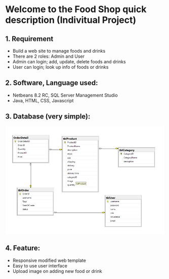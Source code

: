 # Welcome to the Food Shop quick description (Indivitual Project)
## 1. Requirement

- Build a web site to manage foods and drinks
- There are 2 roles: Admin and User
- Admin can login; add, update, delete foods and drinks
- User can login; look up info of foods or drinks

## 2. Software, Language used:

- Netbeans 8.2 RC, SQL Server Management Studio
- Java, HTML, CSS, Javascript

## 3. Database (very simple): 

![Database](preview/DB.png)

## 4. Feature:

- Responsive modified web template
- Easy to use user interface
- Upload image on adding new food or drink
